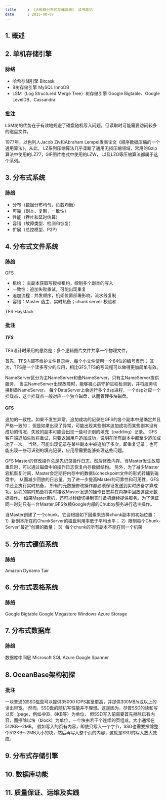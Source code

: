 ```yaml
---
title     : 《大规模分布式存储系统》 读书笔记
date      : 2015-08-07
---
```


## 1. 概述


## 2. 单机存储引擎
### 脉络
  - 哈希存储引擎  Bitcask
  - B树存储引擎   MySQL InnoDB
  - LSM（Log Structured Merge Tree）树存储引擎  Google Bigtable、Google LevelDB、Cassandra

### 批注
LSM树的优势在于有效地规避了磁盘随机写入问题，但读取时可能需要访问较多的磁盘文件。

1977年，以色列人Jacob Ziv和Abraham Lempel发表论文《顺序数据压缩的一个通用算法》，从此，
LZ系列压缩算法几乎垄断了通用无损压缩领域，常用的Gzip算法中使用的LZ77，GIF图片格式中使用的LZW，
以及LZO等压缩算法都属于这个系列。


## 3. 分布式系统
### 脉络
  - 分布（数据分布均匀，负载均衡）
  - 可靠（副本、复制，一致性）
  - 性能（吞吐和延时估算）
  - 容错（故障类型、检测和恢复）
  - 扩展（总控模型、P2P）


## 4. 分布式文件系统
### 脉络
  GFS
   - 租约：  主副本获取写授权租约，控制多个副本的写入
   - 一致性：追加失败重试，可能出现重复
   - 追加流程：并发顺序，机架位置部署影响，流水线复制
   - 容错：Master 选主、实时热备；chunk server 校验和

  TFS
  Haystack


### 批注
##### TFS
TFS设计时采用的思路是：多个逻辑图片文件共享一个物理文件。

首先，TFS内部不维护文件目录树，每个小文件使用一个64位的编号表示；
其次，TFS是一个读多写少的应用，相比GFS,TFS的写流程可以做得更加简单有效。

NameServer区分为主NameServer和备NameServer，只有主NameServer提供服务，
当主NameServer出现故障时，能够被心跳守护进程检测到，并将服务切换到备NameServer。
每个DataServer上会运行多个dsp进程，一个dsp对应一个挂载点，这个挂载点一般对应一个独立磁盘，从而管理多块磁盘。

#### GFS
追加的一致性。如果不发生异常，追加成功的记录在GFS的各个副本中是确定并且严格一致的；
但是如果出现了异常，可能出现某些副本追加成功而某些副本没有成功的情况，失败的副本可能会出现一些可识别的填充（padding）记录。
GFS客户端追加失败将重试，只要返回用户追加成功，说明在所有副本中都至少追加成功了一次。
当然，可能出现记录在某些副本中被追加了多次，即重复记录；也可能出现一些可识别的填充记录，应用层需要能够处理这些问题。

GFS Master的修改操作总是先记录操作日志，然后修改内存。当Master发生故障重启时，可以通过磁盘中的操作日志恢复内存数据结构。
另外，为了减少Master宕机恢复时间，Master会定期将内存中的数据以checkpoint文件的形式转储到磁盘中，
从而减少回放的日志量。为了进一步提高Master的可靠性和可用性，GFS中还会执行实时热备，
所有的元数据修改操作都必须保证发送到实时热备才算成功。远程的实时热备将实时接收Master发送的操作日志并在内存中回放这些元数据操作。
如果Master宕机，还可以秒级切换到实时备机继续提供服务。为了保证同一时刻只有一台Master,GFS依赖Google内部的Chubby服务进行选主操作。

当Master创建了一个chunk，它会根据如下因素来选择chunk副本的初始位置：
  1）新副本所在的ChunkServer的磁盘利用率低于平均水平；
  2）限制每个Chunk-Server“最近”创建的数量；
  3）每个chunk的所有副本不能在同一个机架


## 5. 分布式键值系统
### 脉络
Amazon Dynamo
Tair


## 6. 分布式表格系统
### 脉络
Google Bigtable
Google Megastore
Windows Azure Storage


## 7. 分布式数据库
### 脉络
数据库中间层
Microsoft SQL Azure
Google Spanner


## 8. OceanBase架构初探
### 批注
一块普通的SSD磁盘可以提供35000 IOPS甚至更高，并提供300MB/s或以上的读出带宽。
然而，SSD盘的随机写性能并不理想。这是因为，尽管SSD的读和写以页（page，例如4KB，8KB等）为单位，
但SSD写入前需要首先擦除已有内容，而擦除以块（block）为单位，一个块由若干个连续的页组成，大小通常在512KB～2MB。
假如写入的页有内容，即使只写入一个字节，SSD也需要擦除整个512KB～2MB大小的块，然后再写入整个页的内容，这就是SSD的写入放大效应。


## 9. 分布式存储引擎


## 10. 数据库功能


## 11. 质量保证、运维及实践
